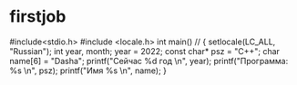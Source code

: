 # firstjob
#include<stdio.h>
#include <locale.h>
int main() //
{
	setlocale(LC_ALL, "Russian");
	int year, month;
	year = 2022;
	const char* psz = "C++";
	char name[6] = "Dasha";
	printf("Сейчас %d год \n", year);
	printf("Программа: %s \n", psz);
	printf("Имя %s \n", name);
}

